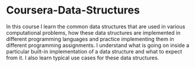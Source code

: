 # Coursera-Data-Structures
In this course I learn the common data structures that are used in various computational problems, how these data structures are implemented in different programming languages and practice implementing them in different programming assignments. I understand what is going on inside a particular built-in implementation of a data structure and what to expect from it. I also learn typical use cases for these data structures.
